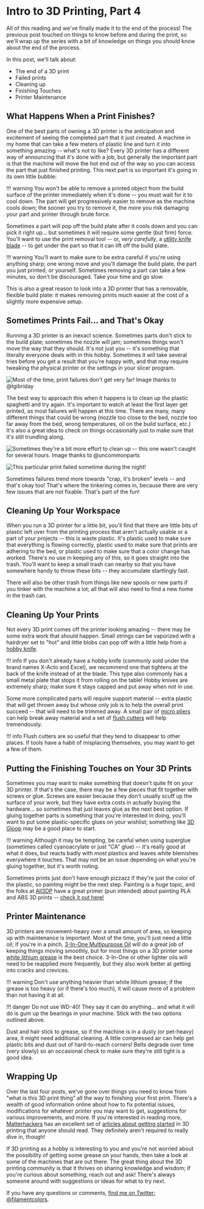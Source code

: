 # Intro to 3D Printing, Part 4

All of this reading and we've finally made it to the end of the process! The previous post touched on things to know before and during the print, so we'll wrap up the series with a bit of knowledge on things you should know about the end of the process.

In this post, we'll talk about:

- The end of a 3D print
- Failed prints
- Cleaning up
- Finishing Touches
- Printer Maintenance

## What Happens When a Print Finishes?

One of the best parts of owning a 3D printer is the anticipation and excitement of seeing the completed part that it just created. A machine in my home that can take a few meters of plastic line and turn it into something amazing -- what's not to like? Every 3D printer has a different way of announcing that it's done with a job, but generally the important part is that the machine will move the hot end out of the way so you can access the part that just finished printing. This next part is so important it's going in its own little bubble:

!!! warning
    You won't be able to remove a printed object from the build surface of the printer immediately when it's done -- you must wait for it to cool down. The part will get progressively easier to remove as the machine cools down; the sooner you try to remove it, the more you risk damaging your part and printer through brute force.

Sometimes a part will pop off the build plate after it cools down and you can pick it right up... but sometimes it will require some gentle (but firm) force. You'll want to use the print removal tool -- or, _very carefully_, a [utility knife blade](https://amzn.to/3iMTg5i) -- to get under the part so that it can lift off the build plate.

!!! warning 
    You'll want to make sure to be extra careful if you're using anything sharp; one wrong move and you'll damage the build plate, the part you just printed, or yourself. Sometimes removing a part can take a few minutes, so don't be discouraged. Take your time and go slow.

This is also a great reason to look into a 3D printer that has a removable, flexible build plate: it makes removing prints much easier at the cost of a slightly more expensive setup.

## Sometimes Prints Fail... and That's Okay

Running a 3D printer is an inexact science. Sometimes parts don't stick to the build plate; sometimes the nozzle will jam; sometimes things won't move the way that they should. It's not just you -- it's something that literally everyone deals with in this hobby. Sometimes it will take several tries before you get a result that you're happy with, and that may require tweaking the physical printer or the settings in your slicer program.

![Most of the time, print failures don't get very far! Image thanks to @tgibriday](../../static/images/printfail1.jpeg) 

The best way to approach this when it happens is to clean up the plastic spaghetti and try again. It's important to watch at least the first layer get printed, as most failures will happen at this time. There are many, many different things that could be wrong (nozzle too close to the bed, nozzle too far away from the bed, wrong temperatures, oil on the build surface, etc.) It's also a great idea to check on things occasionally just to make sure that it's still trundling along.

![Sometimes they're a bit more effort to clean up -- this one wasn't caught for several hours. Image thanks to @uncommonparts](../../static/images/printfail2.jpeg) 

![This particular print failed sometime during the night!](../../static/images/printfail3.jpg) 

Sometimes failures trend more towards "crap, it's broken" levels -- and that's okay too! That's where the tinkering comes in, because there are very few issues that are not fixable. That's part of the fun!

## Cleaning Up Your Workspace

When you run a 3D printer for a little bit, you'll find that there are little bits of plastic left over from the printing process that aren't actually usable or a part of your projects -- this is waste plastic. It's plastic used to make sure that everything is flowing correctly, plastic used to make sure that prints are adhering to the bed, or plastic used to make sure that a color change has worked. There's no use in keeping any of this, so it goes straight into the trash. You'll want to keep a small trash can nearby so that you have somewhere handy to throw these bits -- they accumulate startlingly fast.

There will also be other trash from things like new spools or new parts if you tinker with the machine a lot; all that will also need to find a new home in the trash can.

## Cleaning Up Your Prints

Not every 3D print comes off the printer looking amazing -- there may be some extra work that should happen. Small strings can be vaporized with a hairdryer set to "hot" and little blobs can pop off with a little help from a [hobby knife](https://amzn.to/3h50YHz).

!!! info
    If you don't already have a hobby knife (commonly sold under the brand names X-Acto and Excel), we recommend one that tightens at the back of the knife instead of at the blade. This type also commonly has a small metal plate that stops it from rolling on the table! Hobby knives are extremely sharp; make sure it stays capped and put away when not in use.

Some more complicated parts will require support material -- extra plastic that will get thrown away but whose only job is to help the overall print succeed -- that will need to be trimmed away. A small pair of [micro pliers](https://amzn.to/3kTr4PY) can help break away material and a set of [flush cutters](https://amzn.to/313O9b8) will help tremendously.

!!! info
    Flush cutters are so useful that they tend to disappear to other places. If tools have a habit of misplacing themselves, you may want to get a few of them.

## Putting the Finishing Touches on Your 3D Prints

Sometimes you may want to make something that doesn't quite fit on your 3D printer. If that's the case, there may be a few pieces that fit together with screws or glue. Screws are easier because they don't usually scuff up the surface of your work, but they have extra costs in actually buying the hardware... so sometimes that just leaves glue as the next best option. If gluing together parts is something that you're interested in doing, you'll want to put some plastic-specific glues on your wishlist; something like [3D Gloop](https://www.3dgloop.com/) may be a good place to start.

!!! warning 
    Although it may be tempting, be careful when using superglue (sometimes called cyanoacrylate or just "CA" glue) -- it's really good at what it does, but reacts badly with most plastics and leaves white blemishes everywhere it touches. That may not be an issue depending on what you're gluing together, but it's worth noting.

Sometimes prints just don't have enough pizzazz if they're just the color of the plastic, so painting might be the next step. Painting is a _huge_ topic, and the folks at [All3DP](https://all3dp.com/) have a great primer (pun intended) about painting PLA and ABS 3D prints -- [check it out here!](https://all3dp.com/2/beginner-s-guide-to-painting-3d-prints-pla-abs/)

## Printer Maintenance

3D printers are movement-heavy over a small amount of area, so keeping up with maintenance is important. Most of the time, you'll just need a little oil; if you're in a pinch, [3-In-One Multipurpose Oil](https://amzn.to/3kMF3HD) will do a great job of keeping things moving smoothly, but for most things on a 3D printer some [white lithium grease](https://amzn.to/3aH5auZ) is the best choice. 3-In-One or other lighter oils will need to be reapplied more frequently, but they also work better at getting into cracks and crevices.

!!! warning
    Don't use anything heavier than white lithium grease; if the grease is too heavy (or if there's too much), it will cause more of a problem than not having it at all.

!!! danger 
    Do not use WD-40! They say it can do anything... and what it will do is gum up the bearings in your machine. Stick with the two options outlined above.

Dust and hair stick to grease, so if the machine is in a dusty (or pet-heavy) area, it might need additional cleaning. A little compressed air can help get plastic bits and dust out of hard-to-reach corners! Belts degrade over time (very slowly) so an occasional check to make sure they're still tight is a good idea.

## Wrapping Up

Over the last four posts, we've gone over things you need to know from "what is this 3D print thing" all the way to finishing your first print. There's a wealth of good information online about how to fix potential issues, modifications for whatever printer you may want to get, suggestions for various improvements, and more. If you're interested in reading more, [Matterhackers](https://www.matterhackers.com) has an excellent set of [articles about getting started](https://www.matterhackers.com/topic/getting-started) in 3D printing that anyone should read. They definitely aren't required to really dive in, though!

If 3D printing as a hobby is interesting to you and you're not worried about the possibility of getting some grease on your hands, then take a look at some of the machines that are out there. The great thing about the 3D printing community is that it thrives on sharing knowledge and wisdom; if you're curious about something, reach out and ask! There's always someone around with suggestions or ideas for what to try next.

If you have any questions or comments, [find me on Twitter: @filamentcolors](https://twitter.com/filamentcolors).

